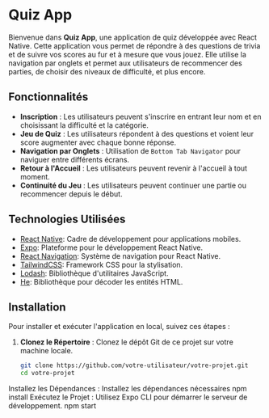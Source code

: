 # Quiz App

Bienvenue dans **Quiz App**, une application de quiz développée avec React Native. Cette application vous permet de répondre à des questions de trivia et de suivre vos scores au fur et à mesure que vous jouez. Elle utilise la navigation par onglets et permet aux utilisateurs de recommencer des parties, de choisir des niveaux de difficulté, et plus encore.

## Fonctionnalités

- **Inscription** : Les utilisateurs peuvent s'inscrire en entrant leur nom et en choisissant la difficulté et la catégorie.
- **Jeu de Quiz** : Les utilisateurs répondent à des questions et voient leur score augmenter avec chaque bonne réponse.
- **Navigation par Onglets** : Utilisation de `Bottom Tab Navigator` pour naviguer entre différents écrans.
- **Retour à l'Accueil** : Les utilisateurs peuvent revenir à l'accueil à tout moment.
- **Continuité du Jeu** : Les utilisateurs peuvent continuer une partie ou recommencer depuis le début.

## Technologies Utilisées

- [React Native](https://reactnative.dev/): Cadre de développement pour applications mobiles.
- [Expo](https://expo.dev/): Plateforme pour le développement React Native.
- [React Navigation](https://reactnavigation.org/): Système de navigation pour React Native.
- [TailwindCSS](https://tailwindcss.com/): Framework CSS pour la stylisation.
- [Lodash](https://lodash.com/): Bibliothèque d'utilitaires JavaScript.
- [He](https://github.com/mathiasbynens/he): Bibliothèque pour décoder les entités HTML.

## Installation

Pour installer et exécuter l'application en local, suivez ces étapes :

1. **Clonez le Répertoire** : Clonez le dépôt Git de ce projet sur votre machine locale.
   ```bash
   git clone https://github.com/votre-utilisateur/votre-projet.git
   cd votre-projet
   
Installez les Dépendances : Installez les dépendances nécessaires 
npm install
Exécutez le Projet : Utilisez Expo CLI pour démarrer le serveur de développement.
npm start
